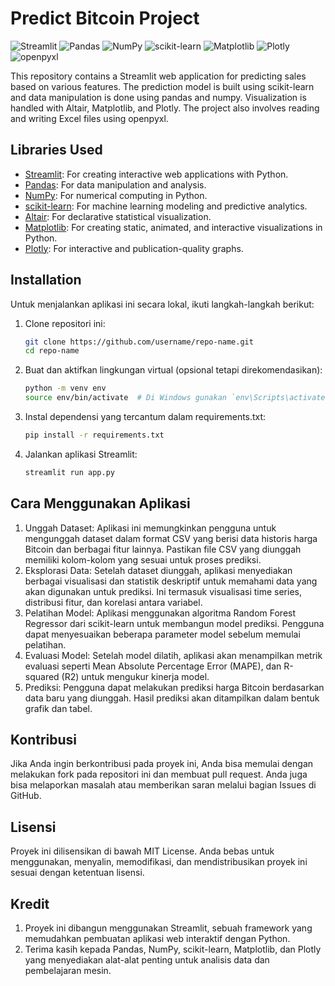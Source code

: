 # Predict Bitcoin Project
![Streamlit](https://img.shields.io/badge/-Streamlit-FF4B4B?style=flat-square&logo=Streamlit&logoColor=white)
![Pandas](https://img.shields.io/badge/-Pandas-150458?style=flat-square&logo=Pandas&logoColor=white)
![NumPy](https://img.shields.io/badge/-NumPy-013243?style=flat-square&logo=NumPy&logoColor=white)
![scikit-learn](https://img.shields.io/badge/-scikit--learn-F7931E?style=flat-square&logo=scikit-learn&logoColor=white)
![Matplotlib](https://img.shields.io/badge/-Matplotlib-377EB8?style=flat-square&logo=Matplotlib&logoColor=white)
![Plotly](https://img.shields.io/badge/-Plotly-3F4F75?style=flat-square&logo=Plotly&logoColor=white)
![openpyxl](https://img.shields.io/badge/-openpyxl-00ADEF?style=flat-square&logo=openpyxl&logoColor=white)

This repository contains a Streamlit web application for predicting sales based on various features. The prediction model is built using scikit-learn and data manipulation is done using pandas and numpy. Visualization is handled with Altair, Matplotlib, and Plotly. The project also involves reading and writing Excel files using openpyxl.

## Libraries Used

- [Streamlit](https://streamlit.io/): For creating interactive web applications with Python.
- [Pandas](https://pandas.pydata.org/): For data manipulation and analysis.
- [NumPy](https://numpy.org/): For numerical computing in Python.
- [scikit-learn](https://scikit-learn.org/stable/): For machine learning modeling and predictive analytics.
- [Altair](https://altair-viz.github.io/): For declarative statistical visualization.
- [Matplotlib](https://matplotlib.org/): For creating static, animated, and interactive visualizations in Python.
- [Plotly](https://plotly.com/python/): For interactive and publication-quality graphs.

## Installation
Untuk menjalankan aplikasi ini secara lokal, ikuti langkah-langkah berikut:
1. Clone repositori ini:
   ```bash
   git clone https://github.com/username/repo-name.git
   cd repo-name
   ```
2. Buat dan aktifkan lingkungan virtual (opsional tetapi direkomendasikan):
   ```bash
   python -m venv env
   source env/bin/activate  # Di Windows gunakan `env\Scripts\activate`   
   ```
3. Instal dependensi yang tercantum dalam requirements.txt:
   ```bash
   pip install -r requirements.txt
   ```
4. Jalankan aplikasi Streamlit:
   ```bash
   streamlit run app.py
   ```
## Cara Menggunakan Aplikasi
1. Unggah Dataset: Aplikasi ini memungkinkan pengguna untuk mengunggah dataset dalam format CSV yang berisi data historis harga Bitcoin dan berbagai fitur lainnya. Pastikan file CSV yang diunggah memiliki kolom-kolom yang sesuai untuk proses prediksi.
2. Eksplorasi Data: Setelah dataset diunggah, aplikasi menyediakan berbagai visualisasi dan statistik deskriptif untuk memahami data yang akan digunakan untuk prediksi. Ini termasuk visualisasi time series, distribusi fitur, dan korelasi antara variabel.
3. Pelatihan Model: Aplikasi menggunakan algoritma Random Forest Regressor dari scikit-learn untuk membangun model prediksi. Pengguna dapat menyesuaikan beberapa parameter model sebelum memulai pelatihan.
4. Evaluasi Model: Setelah model dilatih, aplikasi akan menampilkan metrik evaluasi seperti Mean Absolute Percentage Error (MAPE), dan R-squared (R2) untuk mengukur kinerja model.
5. Prediksi: Pengguna dapat melakukan prediksi harga Bitcoin berdasarkan data baru yang diunggah. Hasil prediksi akan ditampilkan dalam bentuk grafik dan tabel.

## Kontribusi
Jika Anda ingin berkontribusi pada proyek ini, Anda bisa memulai dengan melakukan fork pada repositori ini dan membuat pull request. Anda juga bisa melaporkan masalah atau memberikan saran melalui bagian Issues di GitHub.

## Lisensi
Proyek ini dilisensikan di bawah MIT License. Anda bebas untuk menggunakan, menyalin, memodifikasi, dan mendistribusikan proyek ini sesuai dengan ketentuan lisensi.

## Kredit
1. Proyek ini dibangun menggunakan Streamlit, sebuah framework yang memudahkan pembuatan aplikasi web interaktif dengan Python.
2. Terima kasih kepada Pandas, NumPy, scikit-learn, Matplotlib, dan Plotly yang menyediakan alat-alat penting untuk analisis data dan pembelajaran mesin.
   
